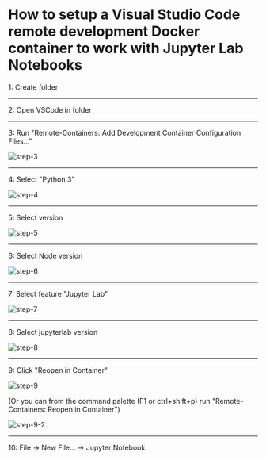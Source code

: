 # How to setup a Visual Studio Code remote development Docker container to work with Jupyter Lab Notebooks

1: Create folder

---

2: Open VSCode in folder

---

3: Run "Remote-Containers: Add Development Container Configuration Files..."

![step-3](https://user-images.githubusercontent.com/1320753/170854024-64b1cbc7-ba95-4833-b2bf-ae13d79922b8.png)

---

4: Select "Python 3"

![step-4](https://user-images.githubusercontent.com/1320753/170853951-6437e225-6f8f-420b-93ea-d0accd269d08.png)

---
5: Select version

![step-5](https://user-images.githubusercontent.com/1320753/170853954-71fb54b1-f901-4ac1-ab48-f628878a9e00.png)

---

6: Select Node version

![step-6](https://user-images.githubusercontent.com/1320753/170853956-eea06009-170b-4566-bf90-59014be8b642.png)

---

7: Select feature "Jupyter Lab"

![step-7](https://user-images.githubusercontent.com/1320753/170853962-77e712a7-47f3-44e1-9c75-64afc1757370.png)

---

8: Select jupyterlab version

![step-8](https://user-images.githubusercontent.com/1320753/170853964-99f10312-55dc-4102-857c-33cd1c6ee2d8.png)

---

9: Click "Reopen in Container" 

![step-9](https://user-images.githubusercontent.com/1320753/170853966-c104cdae-c820-43a4-8531-64eee4a9e7fb.png)

(Or you can from the command palette (F1 or ctrl+shift+p) run "Remote-Containers: Reopen in Container")

![step-9-2](https://user-images.githubusercontent.com/1320753/170855394-14cffaea-9cf1-45d6-a1b8-78743581e517.png)

---

10: File -> New File... -> Jupyter Notebook
